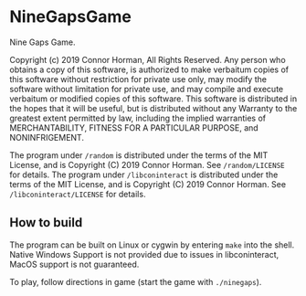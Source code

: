 # NineGapsGame
Nine Gaps Game.

Copyright (c) 2019 Connor Horman, All Rights Reserved.
Any person who obtains a copy of this software, is authorized to make verbaitum copies of this software without restriction for private use only, may modify the software without limitation for private use, and may compile and execute verbaitum or modified copies of this software. 
This software is distributed in the hopes that it will be useful, but is distributed without any Warranty to the greatest extent permitted by law, including the implied warranties of MERCHANTABILITY, FITNESS FOR A PARTICULAR PURPOSE, and NONINFRIGEMENT.

The program under `/random` is distributed under the terms of the MIT License, and is Copyright (C) 2019 Connor Horman. See `/random/LICENSE` for details.
The program under `/libconinteract` is distributed under the terms of the MIT License, and is Copyright (C) 2019 Connor Horman. See `/libconinteract/LICENSE` for details. 

## How to build

The program can be built on Linux or cygwin by entering `make` into the shell. 
Native Windows Support is not provided due to issues in libconinteract, MacOS support is not guaranteed. 

To play, follow directions in game (start the game with `./ninegaps`).

